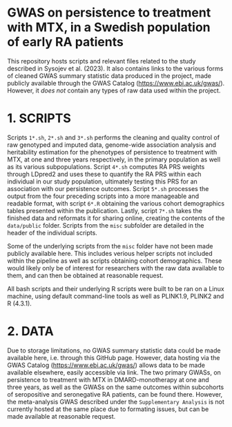 # GWAS on persistence to treatment with MTX, in a Swedish population of early RA patients

This repository hosts scripts and relevant files related to the study described in Sysojev et al. (2023). It also contains links to the various forms of cleaned GWAS summary statistic data produced in the project, made publicly available through the GWAS Catalog (https://www.ebi.ac.uk/gwas/). However, it _does not_ contain any types of raw data used within the project.

# 1. SCRIPTS

Scripts `1*.sh`, `2*.sh` and `3*.sh` performs the cleaning and quality control of raw genotyped and imputed data, genome-wide association analysis and heritability estimation for the phenotypes of persistence to treatment with MTX, at one and three years respectively, in the primary population as well as its various subpopulations. Script `4*.sh` computes RA PRS weights through LDpred2 and uses these to quantify the RA PRS within each individual in our study population, ultimately testing this PRS for an association with our persistence outcomes. Script `5*.sh` processes the output from the four preceding scripts into a more manageable and readable format, with script `6*.R` obtaining the various cohort demographics tables presented within the publication. Lastly, script `7*.sh` takes the finished data and reformats it for sharing online, creating the contents of the `data/public` folder. Scripts from the `misc` subfolder are detailed in the header of the individual scripts.

Some of the underlying scripts from the `misc` folder have not been made publicly available here. This includes verious helper scripts not included within the pipeline as well as scripts obtaining cohort demographics. These would likely only be of interest for researchers with the raw data available to them, and can then be obtained at reasonable request.

All bash scripts and their underlying R scripts were built to be ran on a Linux machine, using default command-line tools as well as PLINK1.9, PLINK2 and R (4.3.1).

# 2. DATA

Due to storage limitations, no GWAS summary statistic data could be made available here, i.e. through this GitHub page. However, data hosting via the GWAS Catalog (https://www.ebi.ac.uk/gwas/) allows data to be made available elsewhere, easily accessible via link. The two primary GWASs, on persistence to treatment with MTX in DMARD-monotherapy at one and three years, as well as the GWASs on the same outcomes within subcohorts of seropositive and seronegative RA patients, can be found there. However, the meta-analysis GWAS described under the `Supplementary Analysis` is not currently hosted at the same place due to formating issues, but can be made available at reasonable request.
